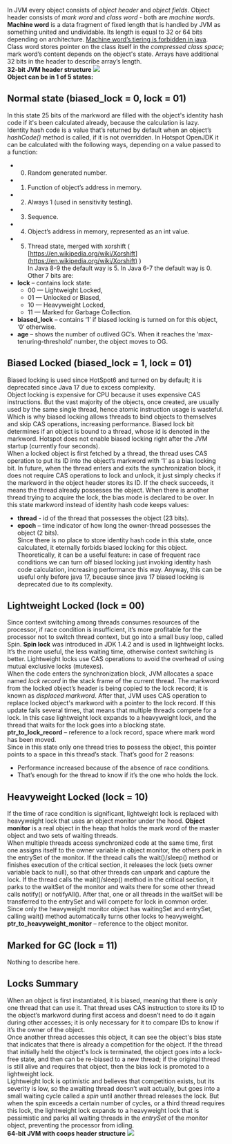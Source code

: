 In JVM every object consists of *object header* and *object fields*. Object header consists of *mark word* and *class word* - both are *machine words*. **Machine word** is a data fragment of fixed length that is handled by JVM as something united and undividable. Its length is equal to 32 or 64 bits depending on architecture. <u>Machine word’s tiering is forbidden in java</u>. Class word stores pointer on the class itself in the *compressed class space*; mark word’s content depends on the object's state. Arrays have additional 32 bits in the header to describe array’s length.<br>
**32-bit JVM header structure**
![](object_header_32.png)
<br>**Object can be in 1 of 5 states:**
## Normal state (biased_lock = 0, lock = 01)<br>
In this state 25 bits of the markword are filled with the object's identity hash code if it's been calculated already, because the calculation is lazy.<br>
Identity hash code is a value that’s returned by default when an object’s *hashCode()* method is called, if it is not overridden. In Hotspot OpenJDK it can be calculated with the following ways, depending on a value passed to a function:<br>
- 0. Random generated number.
- 1. Function of object’s address in memory.
- 2. Always 1 (used in sensitivity testing).
- 3. Sequence.
- 4. Object’s address in memory, represented as an int value.
- 5. Thread state, merged with xorshift ( [https://en.wikipedia.org/wiki/Xorshift](https://en.wikipedia.org/wiki/Xorshift) )
<br>In Java 8-9 the default way is 5.
In Java 6-7 the default way is 0.<br>
Other 7 bits are:<br>
- **lock** – contains lock state:
	- 00 — Lightweight Locked,
	- 01 — Unlocked or Biased,
	- 10 — Heavyweight Locked,
	- 11 — Marked for Garbage Collection.
- **biased_lock** – contains ‘1’ if biased locking is turned on for this object, ‘0’ otherwise.
- **age** – shows the number of outlived GC’s. When it reaches the ‘max-tenuring-threshold’ number, the object moves to OG.
## Biased Locked (biased_lock = 1, lock = 01)<br>
Biased locking is used since HotSpot6 and turned on by default; it is deprecated since Java 17 due to excess complexity. <br>
Object locking is expensive for CPU because it uses expensive CAS instructions. But the vast majority of the objects, once created, are usually used by the same single thread, hence atomic instruction usage is wasteful. Which is why biased locking allows threads to bind objects to themselves and skip CAS operations, increasing performance. Biased lock bit determines if an object is bound to a thread, whose id is denoted in the markword. Hotspot does not enable biased locking right after the JVM startup (currently four seconds).<br>
When a locked object is first fetched by a thread, the thread uses CAS operation to put its ID into the object’s markword with ‘1’ as a bias locking bit. In future, when the thread enters and exits the synchronization block, it does not require CAS operations to lock and unlock, it just simply checks if the markword in the object header stores its ID. If the check succeeds, it means the thread already possesses the object. When there is another thread trying to acquire the lock, the bias mode is declared to be over. In this state markword instead of identity hash code keeps values:<br>
- **thread** - id of the thread that possesses the object (23 bits).
- **epoch** – time indicator of how long the owner-thread possesses the object (2 bits).
<br>Since there is no place to store identity hash code in this state, once calculated, it eternally forbids biased locking for this object. Theoretically, it can be a useful feature: in case of frequent race conditions we can turn off biased locking just invoking identity hash code calculation, increasing performance this way. Anyway, this can be useful only before java 17, because since java 17 biased locking is deprecated due to its complexity.
## Lightweight Locked (lock = 00)<br>
Since context switching among threads consumes resources of the processor, if race condition is insufficient, it’s more profitable for the processor not to switch thread context, but go into a small busy loop, called Spin. **Spin lock** was introduced in JDK 1.4.2 and is used in lightweight locks. It’s the more useful, the less waiting time, otherwise context switching is better. Lightweight locks use CAS operations to avoid the overhead of using mutual exclusive locks (mutexes).<br>
When the code enters the synchronization block, JVM allocates a space named *lock record* in the stack frame of the current thread. The markword from the locked object’s header is being copied to the lock record; it is known as *displaced markword*. After that, JVM uses CAS operation to replace locked object's markword with a pointer to the lock record. If this update fails several times, that means that multiple threads compete for a lock. In this case lightweight lock expands to a heavyweight lock, and the thread that waits for the lock goes into a blocking state.<br>
**ptr_to_lock_record** – reference to a lock record, space where mark word has been moved.<br>
Since in this state only one thread tries to possess the object, this pointer points to a space in this thread’s stack. That’s good for 2 reasons:
- Performance increased because of the absence of race conditions.
- That’s enough for the thread to know if it’s the one who holds the lock.
## Heavyweight Locked (lock = 10)<br>
If the time of race condition is significant, lightweight lock is replaced with heavyweight lock that uses an object monitor under the hood. **Object monitor** is a real object in the heap that holds the mark word of the master object and two sets of waiting threads.<br>
When multiple threads access synchronized code at the same time, first one assigns itself to the owner variable in object monitor, the others park in the entrySet of the monitor. If the thread calls the wait()/sleep() method or finishes execution of the critical section, it releases the lock (sets owner variable back to null), so that other threads can unpark and capture the lock. If the thread calls the wait()/sleep() method in the critical section, it parks to the waitSet of the monitor and waits there for some other thread calls notify() or notifyAll(). After that, one or all threads in the waitSet will be transferred to the entrySet and will compete for lock in common order. Since only the heavyweight monitor object has waitingSet and entrySet, calling wait() method automatically turns other locks to heavyweight.<br>
**ptr_to_heavyweight_monitor** – reference to the object monitor.
## Marked for GC (lock = 11)<br>
Nothing to describe here.<br>
## Locks Summary

When an object is first instantiated, it is biased, meaning that there is only one thread that can use it. That thread uses CAS instruction to store its ID to the object’s markword during first access and doesn’t need to do it again during other accesses; it is only necessary for it to compare IDs to know if it’s the owner of the object.<br>
Once another thread accesses this object, it can see the object's bias state that indicates that there is already a competition for the object. If the thread that initially held the object's lock is terminated, the object goes into a lock-free state, and then can be re-biased to a new thread; if the original thread is still alive and requires that object, then the bias lock is promoted to a lightweight lock.<br>
Lightweight lock is optimistic and believes that competition exists, but its severity is low, so the awaiting thread doesn’t wait actually, but goes into a small waiting cycle called a *spin* until another thread releases the lock. But when the spin exceeds a certain number of cycles, or a third thread requires this lock, the lightweight lock expands to a heavyweight lock that is pessimistic and parks all waiting threads in the *entrySet* of the monitor object, preventing the processor from idling.<br>
**64-bit JVM with coops header structure**
![](object_header_64.png)

